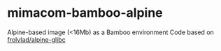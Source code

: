 # mimacom-bamboo-alpine
Alpine-based image (&lt;16Mb) as a Bamboo environment
Code based on [frolvlad/alpine-glibc](https://hub.docker.com/r/frolvlad/alpine-glibc)
